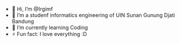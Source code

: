 - 👋 Hi, I’m @Irgimf
- 👀 I’m a studenf informatics engineering of UIN Sunan Gunung Djati Bandung
- 🌱 I’m currently learning Coding
- ⚡ Fun fact: I love everything :D

<!---
Irgimf/Irgimf is a ✨ special ✨ repository because its `README.md` (this file) appears on your GitHub profile.
You can click the Preview link to take a look at your changes.
--->
